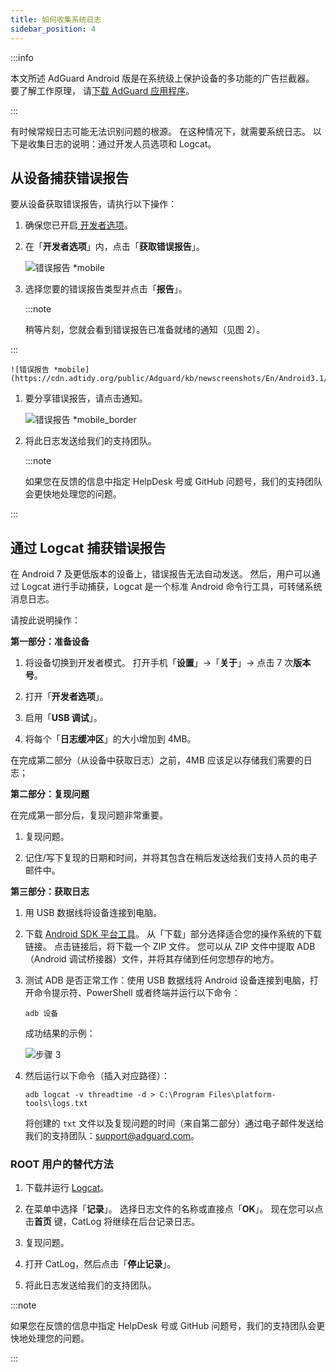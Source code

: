```yaml
---
title: 如何收集系统日志
sidebar_position: 4
---
```


:::info

本文所述 AdGuard Android 版是在系统级上保护设备的多功能的广告拦截器。 要了解工作原理， 请[下载 AdGuard 应用程序](https://agrd.io/download-kb-adblock)。

:::

有时候常规日志可能无法识别问题的根源。 在这种情况下，就需要系统日志。 以下是收集日志的说明：通过开发人员选项和 Logcat。

## 从设备捕获错误报告

要从设备获取错误报告，请执行以下操作：

1. 确保您已开启[ 开发者选项](https://developer.android.com/studio/run/device.html#developer-device-options)。

1. 在「**开发者选项**」内，点击「**获取错误报告**」。

    ![错误报告 *mobile](https://cdn.adtidy.org/public/Adguard/kb/newscreenshots/En/Android3.1/bugreporten.png)

1. 选择您要的错误报告类型并点击「**报告**」。

    :::note

    稍等片刻，您就会看到错误报告已准备就绪的通知（见图 2）。


:::

    ![错误报告 *mobile](https://cdn.adtidy.org/public/Adguard/kb/newscreenshots/En/Android3.1/bugreporteen.png)

1. 要分享错误报告，请点击通知。

    ![错误报告 *mobile_border](https://cdn.adtidy.org/public/Adguard/kb/newscreenshots/En/Android3.1/bugreport3en.png)

1. 将此日志发送给我们的支持团队。

    :::note

    如果您在反馈的信息中指定 HelpDesk 号或 GitHub 问题号，我们的支持团队会更快地处理您的问题。


:::

## 通过 Logcat 捕获错误报告

在 Android 7 及更低版本的设备上，错误报告无法自动发送。 然后，用户可以通过 Logcat 进行手动捕获，Logcat 是一个标准 Android 命令行工具，可转储系统消息日志。

请按此说明操作：

**第一部分：准备设备**

1. 将设备切换到开发者模式。 打开手机「**设置**」→「**关于**」→ 点击 7 次**版本号**。

1. 打开「**开发者选项**」。

1. 启用「**USB 调试**」。

1. 将每个「**日志缓冲区**」的大小增加到 4MB。

在完成第二部分（从设备中获取日志）之前，4MB 应该足以存储我们需要的日志；

**第二部分：复现问题**

在完成第一部分后，复现问题非常重要。

1. 复现问题。

1. 记住/写下复现的日期和时间，并将其包含在稍后发送给我们支持人员的电子邮件中。

**第三部分：获取日志**

1. 用 USB 数据线将设备连接到电脑。

1. 下载 [Android SDK 平台工具](https://developer.android.com/studio/releases/platform-tools#downloads)。 从「下载」部分选择适合您的操作系统的下载链接。 点击链接后，将下载一个 ZIP 文件。 您可以从 ZIP 文件中提取 ADB（Android 调试桥接器）文件，并将其存储到任何您想存的地方。

1. 测试 ADB 是否正常工作：使用 USB 数据线将 Android 设备连接到电脑，打开命令提示符、PowerShell 或者终端并运行以下命令：

    `adb 设备`

    成功结果的示例：

    ![步骤 3](https://cdn.adtidy.org/content/kb/ad_blocker/android/logcat/logcat_step-3.png)

1. 然后运行以下命令（插入对应路径）：

    `adb logcat -v threadtime -d > C:\Program Files\platform-tools\logs.txt`

    将创建的 `txt` 文件以及复现问题的时间（来自第二部分）通过电子邮件发送给我们的支持团队：support@adguard.com。

### ROOT 用户的替代方法

1. 下载并运行 [Logcat](https://play.google.com/store/apps/details?id=com.pluscubed.matlog)。

1. 在菜单中选择「**记录**」。 选择日志文件的名称或直接点「**OK**」。 现在您可以点击**首页** 键，CatLog 将继续在后台记录日志。

1. 复现问题。

1. 打开 CatLog，然后点击「**停止记录**」。

1. 将此日志发送给我们的支持团队。

:::note

如果您在反馈的信息中指定 HelpDesk 号或 GitHub 问题号，我们的支持团队会更快地处理您的问题。

:::
